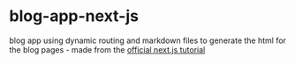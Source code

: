 # blog-app-next-js
blog app using dynamic routing and markdown files to generate the html for the blog pages - made from the [official next.js tutorial](https://nextjs.org/learn/basics/create-nextjs-app)

